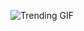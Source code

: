 
<!-- GIF_SECTION -->
![Trending GIF](https://media2.giphy.com/media/v1.Y2lkPThiYjIxNzcyNzhreDNoMjRkcWN0cGxva3Rka3R2emZmcHAwMDB0djMwYTA1YW00cSZlcD12MV9naWZzX3NlYXJjaCZjdD1n/11ZSwQNWba4YF2/giphy.gif)
<!-- END_GIF_SECTION -->

